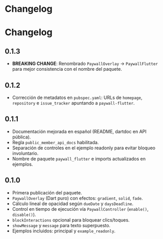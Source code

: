 # Changelog
# Changelog

## 0.1.3
- **BREAKING CHANGE**: Renombrado `PaywallOverlay` → `PaywallFlutter` para mejor consistencia con el nombre del paquete.

## 0.1.2
- Corrección de metadatos en `pubspec.yaml`: URLs de `homepage`, `repository` e `issue_tracker` apuntando a `paywall-flutter`.

## 0.1.1
- Documentación mejorada en español (README, dartdoc en API pública).
- Regla `public_member_api_docs` habilitada.
- Separación de controles en el ejemplo readonly para evitar bloqueo involuntario.
- Nombre de paquete `paywall_flutter` e imports actualizados en ejemplos.

## 0.1.0
- Primera publicación del paquete.
- `PaywallOverlay` (Dart puro) con efectos: `gradient`, `solid`, `fade`.
- Cálculo lineal de opacidad según `dueDate` y `daysDeadline`.
- Control en tiempo de ejecución vía `PaywallController` (`enable()`, `disable()`).
- `blockInteractions` opcional para bloquear clics/toques.
- `showMessage` y `message` para texto superpuesto.
- Ejemplos incluidos: principal y `example_readonly`.
